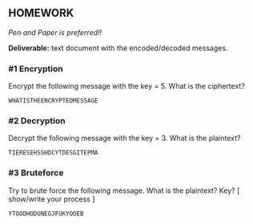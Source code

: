 ## HOMEWORK
 
*Pen and Paper is preferred!!*

**Deliverable:** text document with the encoded/decoded messages.


### #1 Encryption

Encrypt the following message with the key = 5. What is the ciphertext?

`WHATISTHEENCRYPTEDMESSAGE`

### #2 Decryption

Decrypt the following message with the key = 3. What is the plaintext?

`TIERESEHSSHDCYTDESGITEPMA`

### #3 Bruteforce

Try to brute force the following message. What is the plaintext? Key? [ show/write your process ]

`YTOODHODUNEGJFUKYOOEB`
